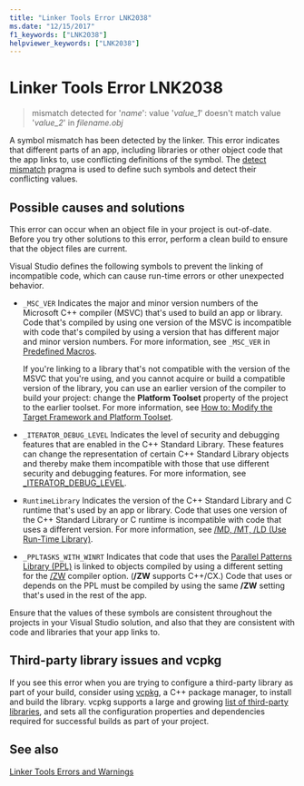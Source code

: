 ```yaml
---
title: "Linker Tools Error LNK2038"
ms.date: "12/15/2017"
f1_keywords: ["LNK2038"]
helpviewer_keywords: ["LNK2038"]
---
```

# Linker Tools Error LNK2038

> mismatch detected for '*name*': value '*value_1*' doesn't match value '*value_2*' in *filename.obj*

A symbol mismatch has been detected by the linker. This error indicates that different parts of an app, including libraries or other object code that the app links to, use conflicting definitions of the symbol. The [detect mismatch](../../preprocessor/detect-mismatch.md) pragma is used to define such symbols and detect their conflicting values.

## Possible causes and solutions

This error can occur when an object file in your project is out-of-date. Before you try other solutions to this error, perform a clean build to ensure that the object files are current.

Visual Studio defines the following symbols to prevent the linking of incompatible code, which can cause run-time errors or other unexpected behavior.

- `_MSC_VER`
   Indicates the major and minor version numbers of the Microsoft C++ compiler (MSVC) that's used to build an app or library. Code that's compiled by using one version of the MSVC is incompatible with code that's compiled by using a version that has different major and minor version numbers. For more information, see `_MSC_VER` in [Predefined Macros](../../preprocessor/predefined-macros.md).

   If you're linking to a library that's not compatible with the version of the MSVC that you're using, and you cannot acquire or build a compatible version of the library, you can use an earlier version of the compiler to build your project: change the **Platform Toolset** property of the project to the earlier toolset. For more information, see [How to: Modify the Target Framework and Platform Toolset](../../build/how-to-modify-the-target-framework-and-platform-toolset.md).

- `_ITERATOR_DEBUG_LEVEL`
   Indicates the level of security and debugging features that are enabled in the C++ Standard Library. These features can change the representation of certain C++ Standard Library objects and thereby make them incompatible with those that use different security and debugging features. For more information, see [_ITERATOR_DEBUG_LEVEL](../../standard-library/iterator-debug-level.md).

- `RuntimeLibrary`
   Indicates the version of the C++ Standard Library and C runtime that's used by an app or library. Code that uses one version of the C++ Standard Library or C runtime is incompatible with code that uses a different version. For more information, see [/MD, /MT, /LD (Use Run-Time Library)](../../build/reference/md-mt-ld-use-run-time-library.md).

- `_PPLTASKS_WITH_WINRT`
   Indicates that code that uses the [Parallel Patterns Library (PPL)](../../parallel/concrt/parallel-patterns-library-ppl.md) is linked to objects compiled by using a different setting for the [/ZW](../../build/reference/zw-windows-runtime-compilation.md) compiler option. (**/ZW** supports C++/CX.) Code that uses or depends on the PPL must be compiled by using the same **/ZW** setting that's used in the rest of the app.

Ensure that the values of these symbols are consistent throughout the projects in your Visual Studio solution, and also that they are consistent with code and libraries that your app links to.

## Third-party library issues and vcpkg

If you see this error when you are trying to configure a third-party library as part of your build, consider using [vcpkg](../../build/vcpkg.md), a C++ package manager, to install and build the library. vcpkg supports a large and growing [list of third-party libraries](https://github.com/Microsoft/vcpkg/tree/master/ports), and sets all the configuration properties and dependencies required for successful builds as part of your project.

## See also

[Linker Tools Errors and Warnings](../../error-messages/tool-errors/linker-tools-errors-and-warnings.md)